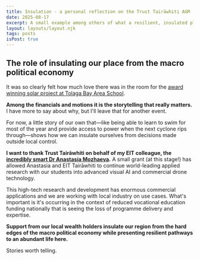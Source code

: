 ```yaml
---
title: Insulation - a personal reflection on the Trust Tairāwhiti AGM
date: 2025-08-17
excerpt: A small example among others of what a resilient, insulated place can look like.
layout: layouts/layout.njk
tags: posts
isPost: true
---
```


## The role of insulating our place from the macro political economy

It was so clearly felt how much love there was in the room for the [award winning solar project at Tolaga Bay Area School](https://www.energyawards.co.nz/finalist/trust-tair%C4%81whiti-seven-rivers-%E2%80%93-building-energy-resilience-across-tair%C4%81whiti-schools). 

**Among the financials and motions it is the storytelling that really matters.** I have more to say about why, but I'll leave that for another event. 

For now, a little story of our own that&mdash;like being able to learn to swim for most of the year and provide access to power when the next cyclone rips through&mdash;shows how we can insulate ourselves from decisions made outside local control.

**I want to thank Trust Tairāwhiti on behalf of my EIT colleague, the [incredibly smart Dr Anastasia Mozhaeva](https://anastasiamozz.github.io/portfolio/index.html).** A small grant (at this stage!) has allowed Anastasia and EIT Tairāwhiti to continue world-leading applied research with our students into advanced visual AI and commercial drone technology.

This high-tech research and development has enormous commercial applications and we are working with local industry on use cases. What's important is it's occurring in the context of reduced vocational education funding nationally that is seeing the loss of programme delivery and expertise. 

**Support from our local wealth holders insulate our region from the hard edges of the macro political economy while presenting resilient pathways to an abundant life here.**

Stories worth telling.







